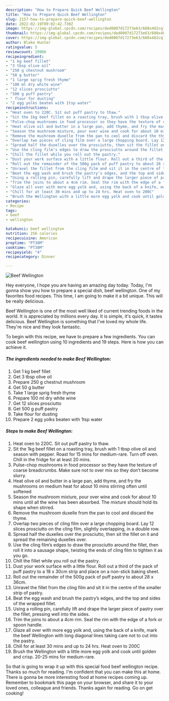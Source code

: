```yaml
---
description: "How to Prepare Quick Beef Wellington"
title: "How to Prepare Quick Beef Wellington"
slug: 2157-how-to-prepare-quick-beef-wellington
date: 2022-02-19T09:02:42.730Z
image: https://img-global.cpcdn.com/recipes/ded0007d17273e63/680x482cq70/beef-wellington-recipe-main-photo.jpg
thumbnail: https://img-global.cpcdn.com/recipes/ded0007d17273e63/680x482cq70/beef-wellington-recipe-main-photo.jpg
cover: https://img-global.cpcdn.com/recipes/ded0007d17273e63/680x482cq70/beef-wellington-recipe-main-photo.jpg
author: Blake Hunter
ratingvalue: 5
reviewcount: 19966
recipeingredient:
- "1 kg beef fillet"
- "3 tbsp olive oil"
- "250 g chestnut mushroom"
- "50 g butter"
- "1 large sprig fresh thyme"
- "100 ml dry white wine"
- "12 slices prosciutto"
- "500 g puff pastry"
- " flour for dusting"
- "2 egg yolks beaten with 1tsp water"
recipeinstructions:
- "Heat oven to 220C. Sit out puff pastry to thaw."
- "Sit the 1kg beef fillet on a roasting tray, brush with 1 tbsp olive oil and season with pepper. Roast for 15 mins for medium-rare. Turn off oven. Chill in the fridge for at least 20 mins."
- "Pulse-chop mushrooms in food processor so they have the texture of coarse breadcrumbs. Make sure not to over mix so they don’t become slurry."
- "Heat olive oil and butter in a large pan, add thyme, and fry the mushrooms on medium heat for about 10 mins stirring often until softened"
- "Season the mushroom mixture, pour over wine and cook for about 10 mins until all the wine has been absorbed. The mixture should hold its shape when stirred."
- "Remove the mushroom duxelle from the pan to cool and discard the thyme."
- "Overlap two pieces of cling film over a large chopping board. Lay 12 slices prosciutto on the cling film, slightly overlapping, in a double row."
- "Spread half the duxelles over the prosciutto, then sit the fillet on it and spread the remaining duxelles over."
- "Use the cling film’s edges to draw the prosciutto around the fillet, then roll it into a sausage shape, twisting the ends of cling film to tighten it as you go."
- "Chill the fillet while you roll out the pastry."
- "Dust your work surface with a little flour. Roll out a third of the pack of puff pastry to a 18 x 30cm strip and place on a non-stick baking sheet."
- "Roll out the remainder of the 500g pack of puff pastry to about 28 x 36cm."
- "Unravel the fillet from the cling film and sit it in the centre of the smaller strip of pastry."
- "Beat the egg wash and brush the pastry’s edges, and the top and sides of the wrapped fillet."
- "Using a rolling pin, carefully lift and drape the larger piece of pastry over the fillet, pressing well into the sides."
- "Trim the joins to about a 4cm rim. Seal the rim with the edge of a fork or spoon handle."
- "Glaze all over with more egg yolk and, using the back of a knife, mark the beef Wellington with long diagonal lines taking care not to cut into the pastry."
- "Chill for at least 30 mins and up to 24 hrs. Heat oven to 200C"
- "Brush the Wellington with a little more egg yolk and cook until golden and crisp. 20-25 mins for medium-rare."
categories:
- Recipe
tags:
- beef
- wellington

katakunci: beef wellington 
nutrition: 256 calories
recipecuisine: American
preptime: "PT38M"
cooktime: "PT30M"
recipeyield: "4"
recipecategory: Dinner

---
```



![Beef Wellington](https://img-global.cpcdn.com/recipes/ded0007d17273e63/680x482cq70/beef-wellington-recipe-main-photo.jpg)

Hey everyone, I hope you are having an amazing day today. Today, I'm gonna show you how to prepare a special dish, beef wellington. One of my favorites food recipes. This time, I am going to make it a bit unique. This will be really delicious.

Beef Wellington is one of the most well liked of current trending foods in the world. It is appreciated by millions every day. It is simple, it's quick, it tastes delicious. Beef Wellington is something that I've loved my whole life. They're nice and they look fantastic.




To begin with this recipe, we have to prepare a few ingredients. You can cook beef wellington using 10 ingredients and 19 steps. Here is how you can achieve it.

<!--inarticleads1-->

##### The ingredients needed to make Beef Wellington:

1. Get 1 kg beef fillet
1. Get 3 tbsp olive oil
1. Prepare 250 g chestnut mushroom
1. Get 50 g butter
1. Take 1 large sprig fresh thyme
1. Prepare 100 ml dry white wine
1. Get 12 slices prosciutto
1. Get 500 g puff pastry
1. Take  flour for dusting
1. Prepare 2 egg yolks beaten with 1tsp water




<!--inarticleads2-->

##### Steps to make Beef Wellington:

1. Heat oven to 220C. Sit out puff pastry to thaw.
1. Sit the 1kg beef fillet on a roasting tray, brush with 1 tbsp olive oil and season with pepper. Roast for 15 mins for medium-rare. Turn off oven. Chill in the fridge for at least 20 mins.
1. Pulse-chop mushrooms in food processor so they have the texture of coarse breadcrumbs. Make sure not to over mix so they don’t become slurry.
1. Heat olive oil and butter in a large pan, add thyme, and fry the mushrooms on medium heat for about 10 mins stirring often until softened
1. Season the mushroom mixture, pour over wine and cook for about 10 mins until all the wine has been absorbed. The mixture should hold its shape when stirred.
1. Remove the mushroom duxelle from the pan to cool and discard the thyme.
1. Overlap two pieces of cling film over a large chopping board. Lay 12 slices prosciutto on the cling film, slightly overlapping, in a double row.
1. Spread half the duxelles over the prosciutto, then sit the fillet on it and spread the remaining duxelles over.
1. Use the cling film’s edges to draw the prosciutto around the fillet, then roll it into a sausage shape, twisting the ends of cling film to tighten it as you go.
1. Chill the fillet while you roll out the pastry.
1. Dust your work surface with a little flour. Roll out a third of the pack of puff pastry to a 18 x 30cm strip and place on a non-stick baking sheet.
1. Roll out the remainder of the 500g pack of puff pastry to about 28 x 36cm.
1. Unravel the fillet from the cling film and sit it in the centre of the smaller strip of pastry.
1. Beat the egg wash and brush the pastry’s edges, and the top and sides of the wrapped fillet.
1. Using a rolling pin, carefully lift and drape the larger piece of pastry over the fillet, pressing well into the sides.
1. Trim the joins to about a 4cm rim. Seal the rim with the edge of a fork or spoon handle.
1. Glaze all over with more egg yolk and, using the back of a knife, mark the beef Wellington with long diagonal lines taking care not to cut into the pastry.
1. Chill for at least 30 mins and up to 24 hrs. Heat oven to 200C
1. Brush the Wellington with a little more egg yolk and cook until golden and crisp. 20-25 mins for medium-rare.




So that is going to wrap it up with this special food beef wellington recipe. Thanks so much for reading. I'm confident that you can make this at home. There is gonna be more interesting food at home recipes coming up. Remember to bookmark this page on your browser, and share it to your loved ones, colleague and friends. Thanks again for reading. Go on get cooking!
